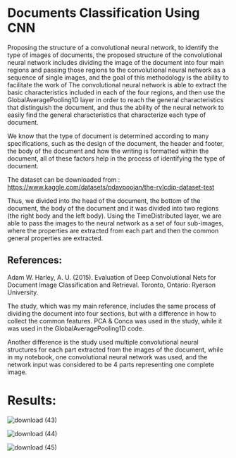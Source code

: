 # Documents Classification Using CNN
Proposing the structure of a convolutional neural network, to identify the type of images of documents, the proposed structure of the convolutional neural network includes dividing the image of the document into four main regions and passing those regions to the convolutional neural network as a sequence of single images, and the goal of this methodology is the ability to facilitate the work of The convolutional neural network is able to extract the basic characteristics included in each of the four regions, and then use the GlobalAveragePooling1D layer in order to reach the general characteristics that distinguish the document, and thus the ability of the neural network to easily find the general characteristics that characterize each type of document.

We know that the type of document is determined according to many specifications, such as the design of the document, the header and footer, the body of the document and how the writing is formatted within the document, all of these factors help in the process of identifying the type of document.

The dataset can be downloaded from : https://www.kaggle.com/datasets/pdavpoojan/the-rvlcdip-dataset-test

Thus, we divided into the head of the document, the bottom of the document, the body of the document and it was divided into two regions (the right body and the left body).
Using the TimeDistributed layer, we are able to pass the images to the neural network as a set of four sub-images, where the properties are extracted from each part and then the common general properties are extracted.

## References:
Adam W. Harley, A. U. (2015). Evaluation of Deep Convolutional Nets for Document Image Classification and Retrieval. Toronto, Ontario: Ryerson University.

The study, which was my main reference, includes the same process of dividing the document into four sections, but with a difference in how to collect the common features. PCA & Conca was used in the study, while it was used in the GlobalAveragePooling1D code.

Another difference is the study used multiple convolutional neural structures for each part extracted from the images of the document, while in my notebook, one convolutional neural network was used, and the network input was considered to be 4 parts representing one complete image.
# Results:

![download (43)](https://user-images.githubusercontent.com/108609519/181709882-5b788f55-db16-4059-9723-302ede054f1a.png)

![download (44)](https://user-images.githubusercontent.com/108609519/181709929-f09a53e8-2151-4be0-a271-378242538492.png)

![download (45)](https://user-images.githubusercontent.com/108609519/181709989-e6c811d5-e52e-4bc1-a6a0-9102b31e1843.png)
